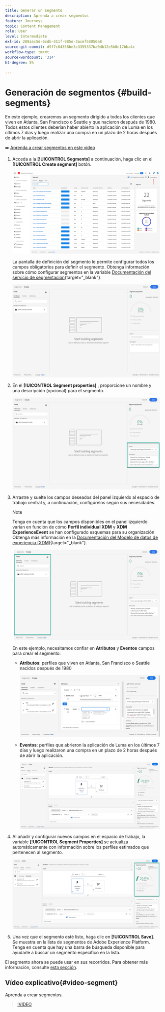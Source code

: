 ```yaml
---
title: Generar un segmento
description: Aprenda a crear segmentos
feature: Journeys
topic: Content Management
role: User
level: Intermediate
exl-id: 289aac5d-6cdb-411f-985e-3acef58050a8
source-git-commit: d9f7c64358be3c3355337ba0db12e5b8c17bba4c
workflow-type: tm+mt
source-wordcount: '314'
ht-degree: 5%

---
```


# Generación de segmentos {#build-segments}

En este ejemplo, crearemos un segmento dirigido a todos los clientes que viven en Atlanta, San Francisco o Seattle y que nacieron después de 1980. Todos estos clientes deberían haber abierto la aplicación de Luma en los últimos 7 días y luego realizar una compra en un plazo de 2 horas después de abrir la aplicación.

➡️ [Aprenda a crear segmentos en este vídeo](#video-segment)

1. Acceda a la **[!UICONTROL Segments]** a continuación, haga clic en el **[!UICONTROL Create segment]** botón.

   ![](assets/create-segment.png)

   La pantalla de definición del segmento le permite configurar todos los campos obligatorios para definir el segmento. Obtenga información sobre cómo configurar segmentos en la variable [Documentación del servicio de segmentación](https://experienceleague.adobe.com/docs/experience-platform/segmentation/ui/overview.html){target=&quot;_blank&quot;}.

   ![](assets/segment-builder.png)

1. En el **[!UICONTROL Segment properties]** , proporcione un nombre y una descripción (opcional) para el segmento.

   ![](assets/segment-properties.png)

1. Arrastre y suelte los campos deseados del panel izquierdo al espacio de trabajo central y, a continuación, configúrelos según sus necesidades.

   >[!NOTE]
   >
   >Tenga en cuenta que los campos disponibles en el panel izquierdo varían en función de cómo **Perfil individual XDM** y **XDM ExperienceEvent** se han configurado esquemas para su organización.  Obtenga más información en la [Documentación del Modelo de datos de experiencia (XDM)](https://experienceleague.adobe.com/docs/experience-platform/xdm/home.html?lang=es){target=&quot;_blank&quot;}.

   ![](assets/drag-fields.png)

   En este ejemplo, necesitamos confiar en **Atributos** y **Eventos** campos para crear el segmento:

   * **Atributos**: perfiles que viven en Atlanta, San Francisco o Seattle nacidos después de 1980

      ![](assets/add-attributes.png)

   * **Eventos**: perfiles que abrieron la aplicación de Luma en los últimos 7 días y luego realizaron una compra en un plazo de 2 horas después de abrir la aplicación.

      ![](assets/add-events.png)

1. Al añadir y configurar nuevos campos en el espacio de trabajo, la variable **[!UICONTROL Segment Properties]** se actualiza automáticamente con información sobre los perfiles estimados que pertenecen al segmento.

   ![](assets/segment-estimate.png)

1. Una vez que el segmento esté listo, haga clic en **[!UICONTROL Save]**. Se muestra en la lista de segmentos de Adobe Experience Platform. Tenga en cuenta que hay una barra de búsqueda disponible para ayudarle a buscar un segmento específico en la lista.

El segmento ahora se puede usar en sus recorridos. Para obtener más información, consulte [esta sección](../segment/about-segments.md).

## Vídeo explicativo{#video-segment}

Aprenda a crear segmentos.

>[!VIDEO](https://video.tv.adobe.com/v/334281?quality=12)
